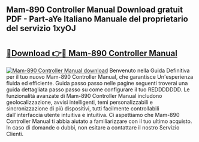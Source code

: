 ## Mam-890 Controller Manual Download gratuit PDF - Part-aYe Italiano Manuale del proprietario del servizio 1xyOJ

# <h2><a href="http://dff68cw.blite.top/?on=Mam-890+Controller+Manual">🔗Download 👉🔴 Mam-890 Controller Manual</a></h2>

[![Mam-890 Controller Manual download](https://i.imgur.com/lujVjoI.png)](http://dff68cw.blite.top/?on=Mam-890+Controller+Manual)
Benvenuto nella Guida Definitiva per il tuo nuovo Mam-890 Controller Manual, che garantisce Un'esperienza fluida ed efficiente. Guida passo passo nelle pagine seguenti troverai una guida dettagliata passo passo su come configurare il tuo REDDDDDDD. Le funzionalità avanzate di Mam-890 Controller Manual includono geolocalizzazione, avvisi intelligenti, temi personalizzabili e sincronizzazione di più dispositivi, tutti facilmente controllabili dall'interfaccia utente intuitiva e intuitiva. Ci aspettiamo che Mam-890 Controller Manual ti abbia aiutato a familiarizzare con il tuo ultimo acquisto. In caso di domande o dubbi, non esitare a contattare il nostro Servizio Clienti.
